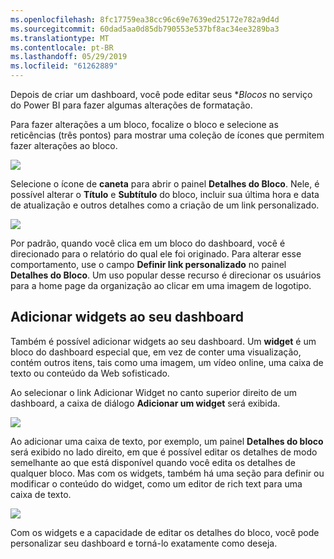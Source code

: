 ```yaml
---
ms.openlocfilehash: 8fc17759ea38cc96c69e7639ed25172e782a9d4d
ms.sourcegitcommit: 60dad5aa0d85db790553e537bf8ac34ee3289ba3
ms.translationtype: MT
ms.contentlocale: pt-BR
ms.lasthandoff: 05/29/2019
ms.locfileid: "61262889"
---
```

Depois de criar um dashboard, você pode editar seus **Blocos* no serviço do Power BI para fazer algumas alterações de formatação.

Para fazer alterações a um bloco, focalize o bloco e selecione as reticências (três pontos) para mostrar uma coleção de ícones que permitem fazer alterações ao bloco.

![](media/4-4d-change-tile-details/4-4d_1.png)

Selecione o ícone de **caneta** para abrir o painel **Detalhes do Bloco**. Nele, é possível alterar o **Título** e **Subtítulo** do bloco, incluir sua última hora e data de atualização e outros detalhes como a criação de um link personalizado.

![](media/4-4d-change-tile-details/4-4d_2.png)

Por padrão, quando você clica em um bloco do dashboard, você é direcionado para o relatório do qual ele foi originado. Para alterar esse comportamento, use o campo **Definir link personalizado** no painel **Detalhes do Bloco**. Um uso popular desse recurso é direcionar os usuários para a home page da organização ao clicar em uma imagem de logotipo.

## <a name="add-widgets-to-your-dashboard"></a>Adicionar widgets ao seu dashboard
Também é possível adicionar widgets ao seu dashboard. Um **widget** é um bloco do dashboard especial que, em vez de conter uma visualização, contém outros itens, tais como uma imagem, um vídeo online, uma caixa de texto ou conteúdo da Web sofisticado.

Ao selecionar o link Adicionar Widget no canto superior direito de um dashboard, a caixa de diálogo **Adicionar um widget** será exibida.

![](media/4-4d-change-tile-details/4-4d_3.png)

Ao adicionar uma caixa de texto, por exemplo, um painel **Detalhes do bloco** será exibido no lado direito, em que é possível editar os detalhes de modo semelhante ao que está disponível quando você edita os detalhes de qualquer bloco. Mas com os widgets, também há uma seção para definir ou modificar o conteúdo do widget, como um editor de rich text para uma caixa de texto.

![](media/4-4d-change-tile-details/4-4d_4.png)

Com os widgets e a capacidade de editar os detalhes do bloco, você pode personalizar seu dashboard e torná-lo exatamente como deseja.

